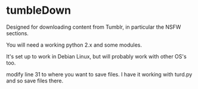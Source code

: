# tumbleDown
Designed for downloading content from Tumblr, in particular the NSFW sections.

You will need a working python 2.x and some modules.

It's set up to work in Debian Linux, but will probably work with other OS's too.

modify line 31 to where you want to save files. I have it working with turd.py and so save files there.


